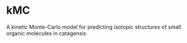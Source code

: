 # kMC
A kinetic Monte-Carlo model for predicting isotopic structures of small organic molecules in catagensis
